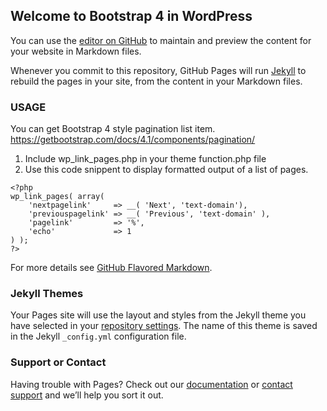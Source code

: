 ## Welcome to Bootstrap 4 in WordPress 

You can use the [editor on GitHub](https://github.com/themeperch/Bootstrap-4-in-Wordpress/edit/master/index.md) to maintain and preview the content for your website in Markdown files.

Whenever you commit to this repository, GitHub Pages will run [Jekyll](https://jekyllrb.com/) to rebuild the pages in your site, from the content in your Markdown files.

### USAGE

You can get Bootstrap 4 style pagination list item. 
https://getbootstrap.com/docs/4.1/components/pagination/
1. Include wp_link_pages.php in your theme function.php file
2. Use this code snippent to display formatted output of a list of pages.
```
<?php
wp_link_pages( array(					
	'nextpagelink'     => __( 'Next', 'text-domain'),
	'previouspagelink' => __( 'Previous', 'text-domain' ),
	'pagelink'         => '%',
	'echo'             => 1
) );
?>
```

For more details see [GitHub Flavored Markdown](https://guides.github.com/features/mastering-markdown/).

### Jekyll Themes

Your Pages site will use the layout and styles from the Jekyll theme you have selected in your [repository settings](https://github.com/themeperch/Bootstrap-4-in-Wordpress/settings). The name of this theme is saved in the Jekyll `_config.yml` configuration file.

### Support or Contact

Having trouble with Pages? Check out our [documentation](https://help.github.com/categories/github-pages-basics/) or [contact support](https://github.com/contact) and we’ll help you sort it out.

